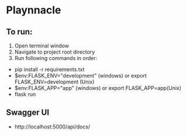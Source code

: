 ﻿# Playnnacle
 
## To run:
1. Open terminal window
2. Navigate to project root directory
3. Run following commands in order:
* pip install -r requirements.txt
* $env:FLASK_ENV="development" (windows) or export FLASK_ENV=development (Unix)
* $env:FLASK_APP="app" (windows) or export FLASK_APP=app(Unix)
* flask run

## Swagger UI
- http://localhost:5000/api/docs/
